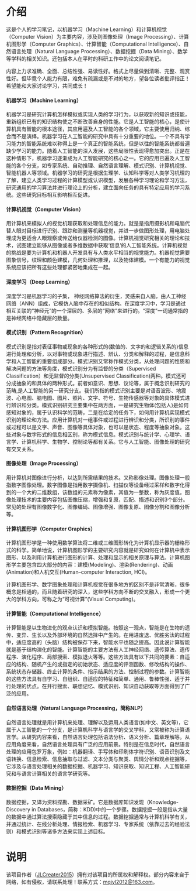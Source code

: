 # 介绍
这是个人的学习笔记，以机器学习（Machine Learning）和计算机视觉（Computer Vision）为主要内容，涉及到图像处理（Image Processing）、计算机图形学（Computer Graphics）、计算智能（Computational Intelligence）、自然语言处理（Natural Language Processing）、数据挖掘（Data Mining）、数学等学科的相关知识。还包括本人在平时的科研工作中的论文阅读笔记。

内容上力求准确、全面、总结性强、易读性好。格式上尽量做到清晰、完整、观赏性好。但毕竟个人能力有限，难免有疏漏或是不对的地方，望各位读者批评指正！希望能和大家讨论学习，共同成长！

#### 机器学习（Machine Learning）
机器学习是研究计算机怎样模拟或实现人类的学习行为，以获取新的知识或技能，重新组织已有的知识结构使之不断改善自身的性能。它是人工智能的核心，是使计算机具有智能的根本途径，其应用遍及人工智能的各个领域，它主要使用归纳、综合而不是演绎。机器学习在人工智能的研究中具有十分重要的地位。一个不具有学习能力的智能系统难以称得上是一个真正的智能系统，但是以往的智能系统都普遍缺少学习的能力。随着人工智能的深入发展，这些局限性表现得愈加突出。正是在这种情形下，机器学习逐渐成为人工智能研究的核心之一。它的应用已遍及人工智能的各个分支，如专家系统、自动推理、自然语言理解、模式识别、计算机视觉、智能机器人等领域。机器学习的研究是根据生理学、认知科学等对人类学习机理的了解，建立人类学习过程的计算模型或认识模型，发展各种学习理论和学习方法，研究通用的学习算法并进行理论上的分析，建立面向任务的具有特定应用的学习系统。这些研究目标相互影响相互促进。

#### 计算机视觉（Computer Vision）

用计算机来模拟人的视觉机理获取和处理信息的能力。就是是指用摄影机和电脑代替人眼对目标进行识别、跟踪和测量等机器视觉，并进一步做图形处理，用电脑处理成为更适合人眼观察或传送给仪器检测的图像。计算机视觉研究相关的理论和技术，试图建立能够从图像或者多维数据中获取‘信息’的人工智能系统。计算机视觉的挑战是要为计算机和机器人开发具有与人类水平相当的视觉能力。机器视觉需要图象信号，纹理和颜色建模，几何处理和推理，以及物体建模。一个有能力的视觉系统应该把所有这些处理都紧密地集成在一起。

#### 深度学习（Deep Learning）

深度学习是机器学习的子集， 神经网络算法的衍生，灵感来自人脑，由人工神经网络（ANN）组成，它模仿人脑中存在的相似结构。在深度学习中，学习是通过相互关联的“神经元”的一个深层的、多层的“网络”来进行的。“深度”一词通常指的是神经网络中隐藏层的数量。

#### 模式识别（Pattern Recognition）

模式识别是指对表征事物或现象的各种形式的(数值的、文字的和逻辑关系的)信息进行处理和分析，以对事物或现象进行描述、辨认、分类和解释的过程，是信息科学和人工智能的重要组成部分。模式识别又常称作模式分类，从处理问题的性质和解决问题的方法等角度，模式识别分为有监督的分类（Supervised Classification）和无监督的分类(Unsupervised Classification)两种。模式还可分成抽象的和具体的两种形式。前者如意识、思想、议论等，属于概念识别研究的范畴,是人工智能的另一研究分支。我们所指的模式识别主要是对语音波形、地震波、心电图、脑电图、图片、照片、文字、符号、生物传感器等对象的具体模式进行辨识和分类。模式识别研究主要集中在两方面，一是研究生物体(包括人)是如何感知对象的，属于认识科学的范畴，二是在给定的任务下，如何用计算机实现模式识别的理论和方法。应用计算机对一组事件或过程进行辨识和分类，所识别的事件或过程可以是文字、声音、图像等具体对象，也可以是状态、程度等抽象对象。这些对象与数字形式的信息相区别，称为模式信息。模式识别与统计学、心理学、语言学、计算机科学、生物学、控制论等都有关系。它与人工智能、图像处理的研究有交叉关系。

#### 图像处理（Image Processing）

用计算机对图像进行分析，以达到所需结果的技术。又称影像处理。图像处理一般指数字图像处理。数字图像是指用数字摄像机、扫描仪等设备经过采样和数字化得到的一个大的二维数组，该数组的元素称为像素，其值为一整数，称为灰度值。图像处理技术的主要内容包括图像压缩，增强和复原，匹配、描述和识别3个部分。常见的处理有图像数字化、图像编码、图像增强、图像复原、图像分割和图像分析等。

#### 计算机图形学（Computer Graphics）

计算机图形学是一种使用数学算法将二维或三维图形转化为计算机显示器的栅格形式的科学。简单地说，计算机图形学的主要研究内容就是研究如何在计算机中表示图形、以及利用计算机进行图形的计算、处理和显示的相关原理与算法。计算机图形学主要包含四大部分的内容：建模(Modeling)、渲染(Rendering)、动画(Animation)和人机交互(Human–computer Interaction, HCI)。

计算机图形学、数字图象处理和计算机视觉在很多地方的区别不是非常清晰，很多概念是相通的，而且随着研究的深入，这些学科方向不断的交叉融入，形成一个更大的学科方向，可称之为“可视计算”(Visual Computing)。

#### 计算智能（Computational Intelligence）

计算智能是以生物进化的观点认识和模拟智能。按照这一观点，智能是在生物的遗传、变异、生长以及外部环境的自然选择中产生的。在用进废退、优胜劣汰的过程中，适应度高的（头脑）结构被保存下来，智能水平也随之提高。因此说计算智能就是基于结构演化的智能。计算智能的主要方法有人工神经网络、遗传算法、遗传程序、演化程序、局部搜索、模拟退火等等。这些方法具有以下共同的要素：自适应的结构、随机产生的或指定的初始状态、适应度的评测函数、修改结构的操作、系统状态存储器、终止计算的条件、指示结果的方法、控制过程的参数。计算智能的这些方法具有自学习、自组织、自适应的特征和简单、通用、鲁棒性强、适于并行处理的优点。在并行搜索、联想记忆、模式识别、知识自动获取等方面得到了广泛的应用。

#### 自然语言处理（Natural Language Processing，简称NLP）

自然语言处理就是用计算机来处理、理解以及运用人类语言(如中文、英文等)，它属于人工智能的一个分支，是计算机科学与语言学的交叉学科，又常被称为计算语言学。从研究内容来看，自然语言处理包括语法分析、语义分析、篇章理解等。从应用角度来看，自然语言处理具有广泛的应用前景。特别是在信息时代，自然语言处理的应用包罗万象，例如：机器翻译、手写体和印刷体字符识别、语音识别及文语转换、信息检索、信息抽取与过滤、文本分类与聚类、舆情分析和观点挖掘等，它涉及与语言处理相关的数据挖掘、机器学习、知识获取、知识工程、人工智能研究和与语言计算相关的语言学研究等。

#### 数据挖掘（Data Mining）

数据挖掘，又译为资料探勘、数据采矿。它是数据库知识发现（Knowledge-Discovery in Databases，简称：KDD)中的一个步骤。数据挖掘一般是指从大量的数据中通过算法搜索隐藏于其中信息的过程。数据挖掘通常与计算机科学有关，并通过统计、在线分析处理、情报检索、机器学习、专家系统（依靠过去的经验法则）和模式识别等诸多方法来实现上述目标。

# 说明
该项目作者（[JLCreater2015](https://github.com/JLCreater2015)）拥有对该项目的所属权和解释权。部分内容来自于网络，如有侵权，请联系处理！联系方式：mqjyl2012@163.com。


